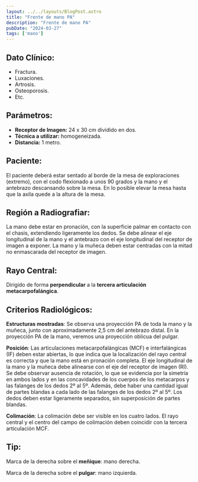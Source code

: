 ```yaml
---
layout: ../../layouts/BlogPost.astro
title: "Frente de mano PA"
description: "Frente de mano PA"
pubDate: "2024-03-27"
tags: ['mano']
---
```


<h2 id="dato-cl-nico-">Dato Clínico:</h2>
<ul>
<li>Fractura.</li>
<li>Luxaciones.</li>
<li>Artrosis.</li>
<li>Osteoporosis.</li>
<li>Etc.</li>
</ul>
<h2 id="par-metros-">Parámetros:</h2>
<ul>
<li><strong>Receptor de Imagen:</strong> 24 x 30 cm dividido en dos.</li>
<li><strong>Técnica a utilizar:</strong> homogeneizada.</li>
<li><strong>Distancia:</strong> 1 metro.</li>
</ul>
<h2 id="paciente-">Paciente:</h2>
<p>El paciente deberá estar sentado al borde de la mesa de exploraciones (extremo), con el codo flexionado a unos 90 grados y la mano y el antebrazo descansando sobre la mesa. En lo posible elevar la mesa hasta que la axila quede a la altura de la mesa.</p>
<h2 id="regi-n-a-radiografiar-">Región a Radiografiar:</h2>
<p>La mano debe estar en pronación, con la superficie palmar en contacto con el chasis, extendiendo ligeramente los dedos. Se debe alinear el eje longitudinal de la mano y el antebrazo con el eje longitudinal del receptor de imagen a exponer. La mano y la muñeca deben estar centradas con la mitad no enmascarada del receptor de imagen.</p>
<h2 id="rayo-central-">Rayo Central:</h2>
<p>Dirigido de forma <strong>perpendicular</strong> a la <strong>tercera articulación metacarpofalángica</strong>.</p>
<h2 id="criterios-radiol-gicos-">Criterios Radiológicos:</h2>
<p><strong>Estructuras mostradas</strong>: Se observa una proyección PA de toda la mano y la muñeca, junto con aproximadamente 2,5 cm del antebrazo distal. En la proyección PA de la mano, veremos una proyección oblicua del pulgar.</p>
<p><strong>Posición</strong>: Las articulaciones metacarpofalángicas (MCF) e interfalángicas (IF) deben estar abiertas, lo que indica que la localización del rayo central es correcta y que la mano está en pronación completa. El eje longitudinal de la mano y la muñeca debe alinearse con el eje del receptor de imagen (RI). Se debe observar ausencia de rotación, lo que se evidencia por la simetría en ambos lados y en las concavidades de los cuerpos de los metacarpos y las falanges de los dedos 2º al 5º. Además, debe haber una cantidad igual de partes blandas a cada lado de las falanges de los dedos 2º al 5º. Los dedos deben estar ligeramente separados, sin superposición de partes blandas.</p>
<p><strong>Colimación</strong>: La colimación debe ser visible en los cuatro lados. El rayo central y el centro del campo de colimación deben coincidir con la tercera articulación MCF.</p>
<h2 id="tip-">Tip:</h2>
<p>Marca de la derecha sobre el <strong>meñique</strong>: mano derecha.</p>
<p>Marca de la derecha sobre el <strong>pulgar</strong>: mano izquierda.</p>